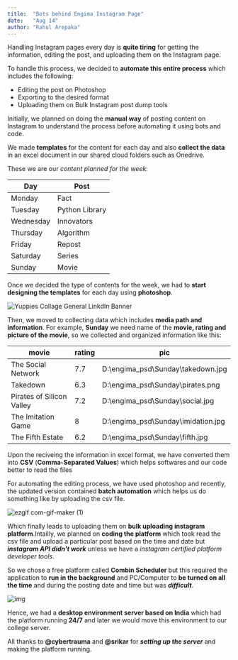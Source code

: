 ```yaml
---
title:  "Bots behind Engima Instagram Page"
date:   "Aug 14"
author: "Rahul Arepaka"
---
```

Handling Instagram pages every day is **quite tiring** for getting the information, editing the post, and uploading them on the Instagram page.

To handle this process, we decided to **automate this entire process** which includes the following:
- Editing the post on Photoshop
- Exporting to the desired format
- Uploading them on Bulk Instagram post dump tools

Initially, we planned on doing the **manual way** of posting content on Instagram to understand the process before automating it using bots and code.

We made **templates** for the content for each day and also **collect the data** in an excel document in our shared cloud folders such as Onedrive.

These we are our *content planned for the week*:

| Day       | Post           |
| --------- | -------------- |
| Monday    | Fact           |
| Tuesday   | Python Library |
| Wednesday | Innovators     |
| Thursday  | Algorithm      |
| Friday    | Repost         |
| Saturday  | Series         |
| Sunday    | Movie          |

Once we decided the type of contents for the week, we had to **start designing the templates** for each day using **photoshop**.

![Yuppies Collage General LinkdIn Banner](https://user-images.githubusercontent.com/10435564/129452182-c0f89ca8-69be-4f1b-8f41-898833deda50.png)

Then, we moved to collecting data which includes **media path and information**. For example, **Sunday** we need name of the **movie, rating and picture of the movie**, so we collected and organized information like this:

| movie                     | rating | pic                                    |
| ------------------------- | ------ | -------------------------------------- |
| The Social Network        | 7.7    | D:\\engima\_psd\\Sunday\\takedown.jpg  |
| Takedown                  | 6.3    | D:\\engima\_psd\\Sunday\\pirates.png   |
| Pirates of Silicon Valley | 7.2    | D:\\engima\_psd\\Sunday\\social.jpg    |
| The Imitation Game        | 8      | D:\\engima\_psd\\Sunday\\imidation.jpg |
| The Fifth Estate          | 6.2    | D:\\engima\_psd\\Sunday\\fifth.jpg     | 

Upon the reciveing the information in excel format, we have converted them into **CSV** (**Comma-Separated Values**) which helps softwares and our code better to read the files

For automating the editing process, we have used photoshop and recently, the updated version contained **batch automation** which helps us do something like by uploading the csv file.

![ezgif com-gif-maker (1)](https://user-images.githubusercontent.com/10435564/129452483-59113fed-49fa-43c0-9b18-38df87477e73.gif)

Which finally leads to uploading them on **bulk uploading instagram platform**.Intailly, we planned on **coding the platform** which took read the csv file and upload a particular post based on the time and date but ***instagram API didn't work*** unless we have a *instagram certified platform developer tools*.

So we chose a free platform called **Combin Scheduler** but this required the application to **run in the background** and PC/Computer to **be turned on all the time** and during the posting date and time but was ***difficult***.

![img](https://user-images.githubusercontent.com/10435564/129452755-71af31d7-052e-4492-ad8e-5063b2110bfe.png)

Hence, we had a **desktop environment server based on India** which had the platform running **24/7** and later we would move this environment to our college server.

All thanks to **@cybertrauma** and **@srikar** for ***setting up the server*** and making the platform running.
